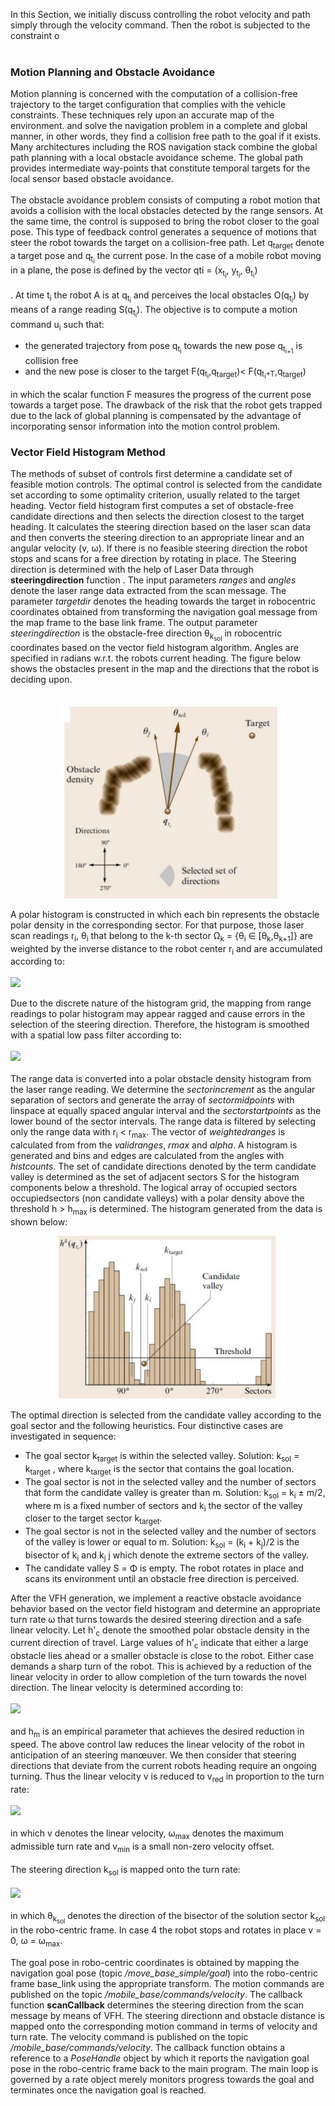 In this Section, we initially discuss controlling the robot velocity and path simply through the velocity
command. Then the robot is subjected to the constraint o<br /><br />

<h3>Motion Planning and Obstacle Avoidance</h3>
Motion planning is concerned with the computation of a collision-free trajectory to the target 
configuration that complies with the vehicle constraints. These techniques rely upon an accurate map
of the environment. and solve the navigation problem in a complete and global manner, in other words,
they find a collision free path to the goal if it exists. Many architectures including the ROS 
navigation stack combine the global path planning with a local obstacle avoidance scheme. The global 
path provides intermediate way-points that constitute temporal targets for the local sensor based 
obstacle avoidance.<br /><br />
The obstacle avoidance problem consists of computing a robot motion that avoids a
collision with the local obstacles detected by the range sensors. At the same time, the control is
supposed to bring the robot closer to the goal pose. This type of feedback control generates a 
sequence of motions that steer the robot towards the target on a collision-free path. Let 
q<sub>target</sub> denote a target pose and q<sub>t<sub>i</sub></sub> the current pose. 
In the case of a mobile robot moving in a plane, the pose is defined by the vector
qti = (x<sub>t<sub>i</sub></sub>, y<sub>t<sub>i</sub></sub>, θ<sub>t<sub>i</sub></sub>)<br /><br />.
At time t<sub>i</sub> the robot A is at q<sub>t<sub>i</sub></sub> and perceives the local obstacles 
O(q<sub>t<sub>i</sub></sub>) by means of a range reading S(q<sub>t<sub>i</sub></sub>). The objective
is to compute a motion command u<sub>i</sub> such that:
<ul>
  <li>the generated trajectory from pose q<sub>t<sub>i</sub></sub> towards the new pose 
  q<sub>t<sub>i+1</sub></sub> is collision free</li>
  <li>and the new pose is closer to the target F(q<sub>t<sub>i</sub></sub>,q<sub>target</sub>)<
  F(q<sub>t<sub>i</sub>+T</sub>,q<sub>target</sub>)
  </li>
</ul>
in which the scalar function F measures the progress of the current pose towards a target
pose. The drawback of the risk that the robot gets trapped due to the lack of global planning is 
compensated by the advantage of incorporating sensor information into the motion control problem.

<h3>Vector Field Histogram Method</h3>
The methods of subset of controls first determine a candidate set of feasible motion controls. 
The optimal control is selected from the candidate set according to some optimality criterion, 
usually related to the target heading. Vector field histogram first computes a set of obstacle-free 
candidate directions and then selects the direction closest to the target heading. It calculates the
steering direction based on the laser scan data and then converts the steering direction to an 
appropriate linear and an angular velocity (v, ω). If there is no feasible steering direction the 
robot stops and scans for a free direction by rotating in place. The Steering direction is determined
with the help of Laser Data through <b>steeringdirection</b> function . The input parameters 
<i>ranges</i> and <i>angles</i> denote the laser range data extracted from the scan message. 
The parameter <i>targetdir</i> denotes the heading towards the target in robocentric coordinates 
obtained from transforming the navigation goal message from the map frame to the base link frame. 
The output parameter <i>steeringdirection</i> is the obstacle-free direction θ<sub>k<sub>sol</sub></sub> 
in robocentric coordinates based on the vector field histogram algorithm. Angles are specified in
radians w.r.t. the robots current heading. The figure below shows the obstacles present in the map
and the directions that the robot is deciding upon.<br/><br/>
<p align="center">
  <img src="Figures/Obstacle in VFH.JPG" width="350" title="hover text">
</p>

A polar histogram is constructed in which each bin represents the obstacle polar density in the
corresponding sector. For that purpose, those laser scan readings r<sub>i</sub>, θ<sub>i</sub> that
belong to the k-th sector Ω<sub>k</sub> = {θ<sub>i</sub> ∈ [θ<sub>k</sub>,θ<sub>k+1</sub>]} are 
weighted by the inverse distance to the robot center r<sub>i</sub> and are accumulated according to:<br/><br/>
<img src="https://render.githubusercontent.com/render/math?math=h_k =  \Sigma_i(1-\frac{r_i}{r_{max}})^\alpha"><br/>

Due to the discrete nature of the histogram grid, the mapping from range readings to polar
histogram may appear ragged and cause errors in the selection of the steering direction.
Therefore, the histogram is smoothed with a spatial low pass filter according to:<br/><br/>
<img src="https://render.githubusercontent.com/render/math?math=h'_k =  \Sigma_{-l}^{l}(l-|i| %2B 1)h_{k %2B i}"><br/><br/>
The range data is converted into a polar obstacle density histogram from the laser range reading. 
We determine the <i>sectorincrement</i> as the angular separation of sectors and generate the array 
of <i>sectormidpoints</i> with linspace at equally spaced angular interval and the 
<i>sectorstartpoints</i> as the lower bound of the sector intervals. The range data is filtered by 
selecting only the range data with r<sub>i</sub> < r<sub>max</sub>. The vector of <i>weightedranges</i>
is calculated from from the <i>validranges</i>, <i>rmax</i> and <i>alpha</i>. A histogram is generated
and bins and edges are calculated from the angles with <i>histcounts</i>. The set of candidate directions
denoted by the term candidate valley is determined as the set of adjacent sectors S for the histogram
components below a threshold. The logical array of occupied sectors occupiedsectors (non candidate 
valleys) with a polar density above the threshold  h > h<sub>max</sub> is determined. The histogram 
generated from the data is shown below:
<p align="center">
  <img src="Figures/Histogram VFH.JPG" width="350" title="hover text">
</p>
The optimal direction is selected from the candidate valley according to the goal sector
and the following heuristics. Four distinctive cases are investigated in sequence:
<ul>
  <li>The goal sector k<sub>target</sub> is within the selected valley. Solution: k<sub>sol</sub> 
  = k<sub>target</sub> , where k<sub>target</sub> is the sector that contains the goal location.</li>
  <li> The goal sector is not in the selected valley and the number of sectors that form the candidate
   valley is greater than m. Solution: k<sub>sol</sub> = k<sub>i</sub> ± m/2, where m is a fixed number
   of sectors and k<sub>i</sub> the sector of the valley closer to the target sector k<sub>target</sub>.</li>
  <li>The goal sector is not in the selected valley and the number of sectors of the valley is lower or
   equal to m. Solution: k<sub>sol</sub> = (k<sub>i</sub> + k<sub>j</sub>)/2 is the bisector of
   k<sub>i</sub> and k<sub>j</sub> j which denote the extreme sectors of the valley. </li>
  <li>The candidate valley S = &Phi; is empty. The robot rotates in place and scans its environment
   until an obstacle free direction is perceived. </li>
</ul>

After the VFH generation, we implement a reactive obstacle avoidance behavior based on the vector
field histogram and determine an appropriate turn rate ω that turns towards the desired steering
direction and a safe linear velocity. Let h'<sub>c</sub> denote the smoothed polar obstacle density 
in the current direction of travel. Large values of h'<sub>c</sub> indicate that either a large 
obstacle lies ahead or a smaller obstacle is close to the robot. Either case demands a sharp turn of
the robot. This is achieved by a reduction of the linear velocity in order to allow completion of the 
turn towards the novel direction. The linear velocity is determined according to:<br/><br/>
<img src="https://render.githubusercontent.com/render/math?math=v =  v_0 max(0,(1-h'_c/h_m))"><br/><br/>
and h<sub>m</sub> is an empirical parameter that achieves the desired reduction in speed.
The above control law reduces the linear velocity of the robot in anticipation of an steering
manœuver. We then consider that steering directions that deviate from the current robots heading 
require an ongoing turning. Thus the linear velocity v is reduced to v<sub>red</sub> in proportion to 
the turn rate:<br/><br/>
<img src="https://render.githubusercontent.com/render/math?math=v_{red} =  v(1-|\omega|/\omega_{max}) %2B v_{min} "><br/><br/>
in which v denotes the linear velocity, ω<sub>max</sub> denotes the maximum admissible turn rate and
v<sub>min</sub> is a small non-zero velocity offset.<br/><br/>
The steering direction k<sub>sol</sub> is mapped onto the turn rate:<br/><br/>
<img src="https://render.githubusercontent.com/render/math?math=\omega=  sat(k_\omega \theta_{k_{sol}}) "><br/><br/>
in which θ<sub>k<sub>sol</sub></sub> denotes the direction of the bisector of the solution sector
k<sub>sol</sub> in the robo-centric frame. In case 4 the robot stops and rotates in place v = 0, 
ω = ω<sub>max</sub>.<br/>

The goal pose in robo-centric coordinates is obtained by mapping the navigation goal pose 
(topic <i>/move_base_simple/goal</i>) into the robo-centric frame base_link using the appropriate 
transform. The motion commands are published on the topic <i>/mobile_base/commands/velocity</i>.
The callback function <b>scanCallback</b> determines the steering direction from the scan message 
by means of VFH. The steering directionn and obstacle distance is mapped onto the corresponding 
motion command in terms of velocity and turn rate. The velocity command is published on the topic 
<i>/mobile_base/commands/velocity</i>. The callback function obtains a reference to a <i>PoseHandle</i> 
object by which it reports the navigation goal pose in the robo-centric frame back to the main program.
The main loop is governed by a rate object merely monitors progress towards the goal and terminates 
once the navigation goal is reached.